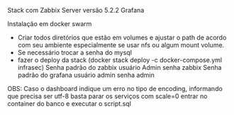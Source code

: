 Stack com Zabbix Server versão 5.2.2
Grafana

Instalação em docker swarm
 -  Criar todos diretórios que estão em volumes e ajustar o path de acordo com seu ambiente especialmente se usar nfs ou algum mount volume.
 -  Se necessário trocar a senha do mysql
 -  fazer o deploy da stack (docker stack deploy -c docker-compose.yml infrasec)
 Senha padrão do zabbix usuário Admin senha zabbix
 Senha padrão do grafana usuário admin senha admin

 OBS: Caso o dashboard indique um erro no tipo de encoding, informando que precisa ser utf-8 basta parar os serviços com scale=0 entrar no container do banco e executar o script.sql